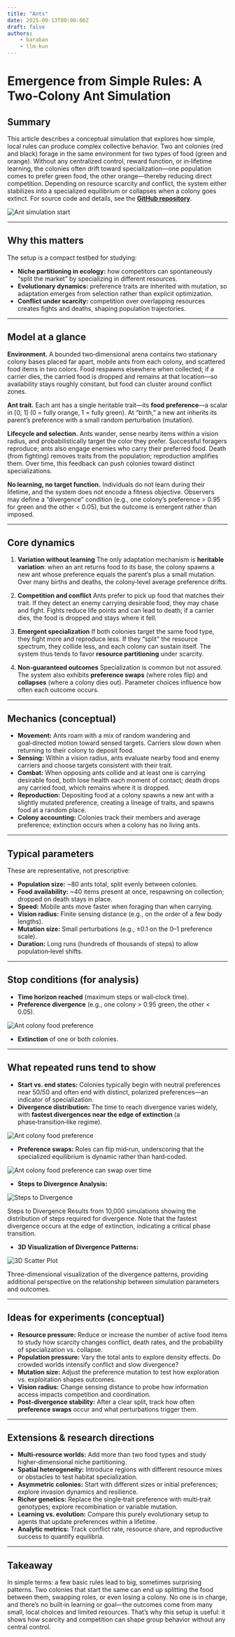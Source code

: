 ```yaml
---
title: "Ants"
date: 2025-09-13T00:00:00Z
draft: false
authors: 
    - baraban
    - llm-kun
---
```


# Emergence from Simple Rules: A Two‑Colony Ant Simulation

## Summary

This article describes a conceptual simulation that explores how simple, local rules can produce complex collective behavior. Two ant colonies (red and black) forage in the same environment for two types of food (green and orange). Without any centralized control, reward function, or in‑lifetime learning, the colonies often drift toward specialization—one population comes to prefer green food, the other orange—thereby reducing direct competition. Depending on resource scarcity and conflict, the system either stabilizes into a specialized equilibrium or collapses when a colony goes extinct. For source code and details, see the **[GitHub repository](https://github.com/KintaroAI/ants)**.

![Ant simulation start](start.gif)

---

## Why this matters

The setup is a compact testbed for studying:

* **Niche partitioning in ecology:** how competitors can spontaneously “split the market” by specializing in different resources.
* **Evolutionary dynamics:** preference traits are inherited with mutation, so adaptation emerges from selection rather than explicit optimization.
* **Conflict under scarcity:** competition over overlapping resources creates fights and deaths, shaping population trajectories.

---

## Model at a glance

**Environment.** A bounded two‑dimensional arena contains two stationary colony bases placed far apart, mobile ants from each colony, and scattered food items in two colors. Food respawns elsewhere when collected; if a carrier dies, the carried food is dropped and remains at that location—so availability stays roughly constant, but food can cluster around conflict zones.

**Ant trait.** Each ant has a single heritable trait—its **food preference**—a scalar in \[0, 1] (0 = fully orange, 1 = fully green). At “birth,” a new ant inherits its parent’s preference with a small random perturbation (mutation).

**Lifecycle and selection.** Ants wander, sense nearby items within a vision radius, and probabilistically target the color they prefer. Successful foragers reproduce; ants also engage enemies who carry their preferred food. Death (from fighting) removes traits from the population; reproduction amplifies them. Over time, this feedback can push colonies toward distinct specializations.

**No learning, no target function.** Individuals do not learn during their lifetime, and the system does not encode a fitness objective. Observers may define a “divergence” condition (e.g., one colony’s preference > 0.95 for green and the other < 0.05), but the outcome is emergent rather than imposed.

---

## Core dynamics

1. **Variation without learning**
   The only adaptation mechanism is **heritable variation**: when an ant returns food to its base, the colony spawns a new ant whose preference equals the parent’s plus a small mutation. Over many births and deaths, the colony‑level average preference drifts.

2. **Competition and conflict**
   Ants prefer to pick up food that matches their trait. If they detect an enemy carrying desirable food, they may chase and fight. Fights reduce life points and can lead to death; if a carrier dies, the food is dropped and stays where it fell.

3. **Emergent specialization**
   If both colonies target the same food type, they fight more and reproduce less. If they “split” the resource spectrum, they collide less, and each colony can sustain itself. The system thus tends to favor **resource partitioning** under scarcity.

4. **Non‑guaranteed outcomes**
   Specialization is common but not assured. The system also exhibits **preference swaps** (where roles flip) and **collapses** (where a colony dies out). Parameter choices influence how often each outcome occurs.



---

## Mechanics (conceptual)

* **Movement:** Ants roam with a mix of random wandering and goal‑directed motion toward sensed targets. Carriers slow down when returning to their colony to deposit food.
* **Sensing:** Within a vision radius, ants evaluate nearby food and enemy carriers and choose targets consistent with their trait.
* **Combat:** When opposing ants collide and at least one is carrying desirable food, both lose health each moment of contact; death drops any carried food, which remains where it is dropped.
* **Reproduction:** Depositing food at a colony spawns a new ant with a slightly mutated preference, creating a lineage of traits, and spawns food at a random place.
* **Colony accounting:** Colonies track their members and average preference; extinction occurs when a colony has no living ants.

---

## Typical parameters

These are representative, not prescriptive:

* **Population size:** \~80 ants total, split evenly between colonies.
* **Food availability:** \~40 items present at once, respawning on collection; dropped on death stays in place.
* **Speed:** Mobile ants move faster when foraging than when carrying.
* **Vision radius:** Finite sensing distance (e.g., on the order of a few body lengths).
* **Mutation size:** Small perturbations (e.g., ±0.1 on the 0–1 preference scale).
* **Duration:** Long runs (hundreds of thousands of steps) to allow population‑level shifts.

---

## Stop conditions (for analysis)

* **Time horizon reached** (maximum steps or wall‑clock time).
* **Preference divergence** (e.g., one colony > 0.95 green, the other < 0.05).

![Ant colony food preference](end.gif)

* **Extinction** of one or both colonies.

---

## What repeated runs tend to show

* **Start vs. end states:** Colonies typically begin with neutral preferences near 50/50 and often end with distinct, polarized preferences—an indicator of specialization.
* **Divergence distribution:** The time to reach divergence varies widely, with **fastest divergences near the edge of extinction** (a phase‑transition‑like regime).

![Ant colony food preference](ant_colony_food_preference.png)


* **Preference swaps:** Roles can flip mid‑run, underscoring that the specialized equilibrium is dynamic rather than hard‑coded.

![Ant colony food preference can swap over time](ant_colony_food_preference_swap.png)

* **Steps to Divergence Analysis:**

![Steps to Divergence](steps_to_divergence_success_only.png)

Steps to Divergence Results from 10,000 simulations showing the distribution of steps required for divergence. Note that the fastest divergence occurs at the edge of extinction, indicating a critical phase transition.

* **3D Visualization of Divergence Patterns:**

![3D Scatter Plot](3d_scatter.png)

Three-dimensional visualization of the divergence patterns, providing additional perspective on the relationship between simulation parameters and outcomes.

---

## Ideas for experiments (conceptual)

* **Resource pressure:** Reduce or increase the number of active food items to study how scarcity changes conflict, death rates, and the probability of specialization vs. collapse.
* **Population pressure:** Vary the total ants to explore density effects. Do crowded worlds intensify conflict and slow divergence?
* **Mutation size:** Adjust the preference mutation to test how exploration vs. exploitation shapes outcomes.
* **Vision radius:** Change sensing distance to probe how information access impacts competition and coordination.
* **Post‑divergence stability:** After a clear split, track how often **preference swaps** occur and what perturbations trigger them.

---

## Extensions & research directions

* **Multi‑resource worlds:** Add more than two food types and study higher‑dimensional niche partitioning.
* **Spatial heterogeneity:** Introduce regions with different resource mixes or obstacles to test habitat specialization.
* **Asymmetric colonies:** Start with different sizes or initial preferences; explore invasion dynamics and resilience.
* **Richer genetics:** Replace the single‑trait preference with multi‑trait genotypes; explore recombination or variable mutation.
* **Learning vs. evolution:** Compare this purely evolutionary setup to agents that update preferences within a lifetime.
* **Analytic metrics:** Track conflict rate, resource share, and reproductive success to quantify equilibria.

---

## Takeaway

In simple terms: a few basic rules lead to big, sometimes surprising patterns. Two colonies that start the same can end up splitting the food between them, swapping roles, or even losing a colony. No one is in charge, and there’s no built‑in learning or goal—the outcomes come from many small, local choices and limited resources. That’s why this setup is useful: it shows how scarcity and competition can shape group behavior without any central control.
